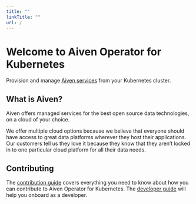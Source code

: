 ```yaml
---
title: ""
linkTitle: ""
url: /
---
```


# Welcome to Aiven Operator for Kubernetes

Provision and manage [Aiven services](https://aiven.io) from your Kubernetes cluster.

## What is Aiven?

Aiven offers managed services for the best open source data technologies, on a cloud of your choice.

We offer multiple cloud options because we believe that everyone should have access to great data platforms wherever they host their applications. Our customers tell us they love it because they know that they aren’t locked in to one particular cloud platform for all their data needs.

## Contributing

The [contribution guide](./contributing/index.md) covers everything you need to know about how you can contribute to Aiven Operator for Kubernetes. The [developer guide](./contributing/developer-guide.md) will help you onboard as a developer.
